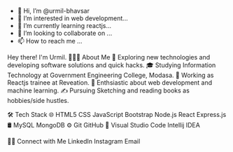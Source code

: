 - 👋 Hi, I’m @urmil-bhavsar
- 👀 I’m interested in web development...
- 🌱 I’m currently learning reactjs...
- 💞️ I’m looking to collaborate on ...
- 📫 How to reach me ...

<!---
urmil-bhavsar/urmil-bhavsar is a ✨ special ✨ repository because its `README.md` (this file) appears on your GitHub profile.
You can click the Preview link to take a look at your changes.
--->

Hey there! I'm Urmil.
👨🏻‍💻  About Me
🤔   Exploring new technologies and developing software solutions and quick hacks.
🎓   Studying Information Technology at Government Engineering College, Modasa.
💼   Working as Reactjs trainee at Reveation.
🌱   Enthsiastic about web development and machine learning.
✍️   Pursuing Sketching and reading books as hobbies/side hustles.

🛠  Tech Stack
🌐   HTML5 CSS JavaScript Bootstrap Node.js React Express.js 
🛢   MySQL MongoDB
⚙️   Git GitHub 
🔧   Visual Studio Code Intellij IDEA


 
🤝🏻  Connect with Me
 LinkedIn Instagram Email

